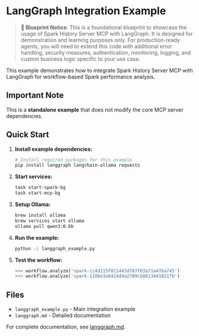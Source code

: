 # LangGraph Integration Example

> **🚧 Blueprint Notice**: This is a foundational blueprint to showcase the usage of Spark History Server MCP with LangGraph. It is designed for demonstration and learning purposes only. For production-ready agents, you will need to extend this code with additional error handling, security measures, authentication, monitoring, logging, and custom business logic specific to your use case.

This example demonstrates how to integrate Spark History Server MCP with LangGraph for workflow-based Spark performance analysis.

## Important Note

This is a **standalone example** that does not modify the core MCP server dependencies.

## Quick Start

1. **Install example dependencies:**
   ```bash
   # Install required packages for this example
   pip install langgraph langchain-ollama requests
   ```

2. **Start services:**
   ```bash
   task start-spark-bg
   task start-mcp-bg
   ```

3. **Setup Ollama:**
   ```bash
   brew install ollama
   brew services start ollama
   ollama pull qwen3:0.6b
   ```

4. **Run the example:**
   ```bash
   python -i langgraph_example.py
   ```

5. **Test the workflow:**
   ```python
   >>> workflow.analyze('spark-cc4d115f011443d787f03a71a476a745')
   >>> workflow.analyze('spark-110be3a8424d4a2789cb88134418217b')
   ```

## Files

- `langgraph_example.py` - Main integration example
- `langgraph.md` - Detailed documentation

For complete documentation, see [langgraph.md](langgraph.md).